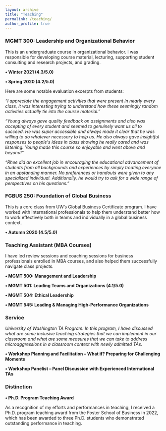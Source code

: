 ```yaml
---
layout: archive
title: "Teaching"
permalink: /teaching/
author_profile: true
---
```


### MGMT 300: Leadership and Organizational Behavior

This is an undergraduate course in organizational behavior. I was responsible for developing course material, lecturing, supporting student consulting and research projects, and grading.

**•	Winter 2021 (4.3/5.0)**

**•	Spring 2020 (4.2/5.0)**

Here are some notable evaluation excerpts from students:

_“I appreciate the engagement activities that were present in nearly every class, it was interesting trying to understand how these seemingly random activities actually tie into the course material.”_

_“Young always gave quality feedback on assignments and also was accepting of every student and seemed to genuinely want us all to succeed. He was super accessible and always made it clear that he was willing to do whatever necessary to help us. He also always gave insightful responses to people's ideas in class showing he really cared and was listening. Young made this course so enjoyable and went above and beyond!”_ 

_“Rhee did an excellent job in encouraging the educational advancement of students from all backgrounds and experiences by simply treating everyone in an upstanding manner. No preferences or handouts were given to any specialized individual. Additionally, he would try to ask for a wide range of perspectives on his questions.”_ 

### FGBUS 250: Foundation of Global Business

This is a core class from UW’s Global Business Certificate program. I have worked with international professionals to help them understand better how to work effectively both in teams and individually in a global business context.

**•	Autumn 2020 (4.5/5.0)**

### Teaching Assistant (MBA Courses)

I have led review sessions and coaching sessions for business professionals enrolled in MBA courses, and also helped them successfully navigate class projects.

**•	MGMT 500: Management and Leadership**

**•	MGMT 501: Leading Teams and Organizations (4.1/5.0)**

**•	MGMT 504: Ethical Leadership**

**•	MGMT 545: Leading & Managing High-Performance Organizations**

### Service

_University of Washington TA Program: In this program, I have discussed what are some inclusive teaching strategies that we can implement in our classroom and what are some measures that we can take to address microaggressions in a classroom context with newly admitted TAs._

**•	Workshop Planning and Facilitation – What if? Preparing for Challenging Moments**

**•	Workshop Panelist – Panel Discussion with Experienced International TAs**

### Distinction

**•	Ph.D. Program Teaching Award**

As a recognition of my efforts and performances in teaching, I received a Ph.D. program teaching award from the Foster School of Business in 2022, which has been awarded to three Ph.D. students who demonstrated outstanding performance in teaching. 
